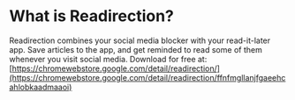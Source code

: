 # What is Readirection?
Readirection combines your social media blocker with your read-it-later app. Save articles to the app, and get reminded to read some of them whenever you visit social media. Download for free at: [https://chromewebstore.google.com/detail/readirection/](https://chromewebstore.google.com/detail/readirection/ffnfmgllanjfgaeehcahlobkaadmaaoi)
